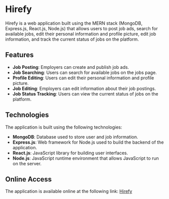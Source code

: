 # Hirefy

Hirefy is a web application built using the MERN stack (MongoDB, Express.js, React.js, Node.js) that allows users to post job ads, search for available jobs, edit their personal information and profile picture, edit job information, and track the current status of jobs on the platform.

## Features

- **Job Posting**: Employers can create and publish job ads.
- **Job Searching**: Users can search for available jobs on the jobs page.
- **Profile Editing**: Users can edit their personal information and profile picture.
- **Job Editing**: Employers can edit information about their job postings.
- **Job Status Tracking**: Users can view the current status of jobs on the platform.

## Technologies

The application is built using the following technologies:

- **MongoDB**: Database used to store user and job information.
- **Express.js**: Web framework for Node.js used to build the backend of the application.
- **React.js**: JavaScript library for building user interfaces.
- **Node.js**: JavaScript runtime environment that allows JavaScript to run on the server.

## Online Access

The application is available online at the following link:
[Hirefy](https://hirefy-app.onrender.com/)
